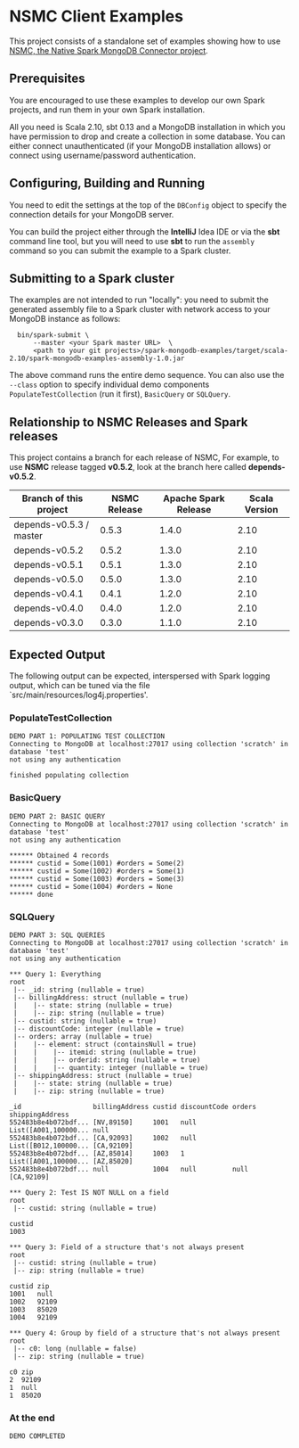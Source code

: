 
# NSMC Client Examples

This project consists of a standalone set of examples showing how to use [NSMC, the Native Spark MongoDB Connector project](https://github.com/spirom/spark-mongodb-connector).

## Prerequisites

You are encouraged to use these examples to develop our own Spark projects, and run them in your own Spark installation. 

All you need is Scala 2.10, sbt 0.13 and a MongoDB installation in which you have permission to drop and create a collection in some database. You can either connect unauthenticated (if your MongoDB installation allows) or connect using username/password authentication. 

## Configuring, Building and Running

You need to edit the settings at the top of the `DBConfig` object to specify the connection details for your MongoDB server. 

You can build the project either through the **IntelliJ** Idea IDE or via the **sbt** command line tool, but you will need to use **sbt** to run the `assembly` command so you can submit the example to a Spark cluster. 

## Submitting to a Spark cluster

The examples are not intended to run "locally": you need to submit the generated assembly file to a Spark cluster with network access to your MongoDB instance as follows:

      bin/spark-submit \
          --master <your Spark master URL>  \
          <path to your git projects>/spark-mongodb-examples/target/scala-2.10/spark-mongodb-examples-assembly-1.0.jar 

The above command runs the entire demo sequence. You can also use the `--class` option to specify individual demo components `PopulateTestCollection` (run it first), `BasicQuery` or `SQLQuery`.  

## Relationship to NSMC Releases and Spark releases

This project contains a branch for each release of NSMC, For example, to use **NSMC** release tagged **v0.5.2**, look at the branch here called **depends-v0.5.2**.

| Branch of this project | NSMC Release | Apache Spark Release | Scala Version | 
-------------------------|--------------|----------------------|---------------|
| depends-v0.5.3 / master| 0.5.3 | 1.4.0 | 2.10 |
| depends-v0.5.2 | 0.5.2 | 1.3.0 | 2.10 |
| depends-v0.5.1 | 0.5.1 | 1.3.0 | 2.10 |
| depends-v0.5.0 | 0.5.0 | 1.3.0 | 2.10 |
| depends-v0.4.1 | 0.4.1 | 1.2.0 | 2.10 |
| depends-v0.4.0 | 0.4.0 | 1.2.0 | 2.10 |
| depends-v0.3.0 | 0.3.0 | 1.1.0 | 2.10 |

## Expected Output 

The following output can be expected, interspersed with Spark logging output, which can be tuned via the file `src/main/resources/log4j.properties'.

### PopulateTestCollection

    DEMO PART 1: POPULATING TEST COLLECTION
    Connecting to MongoDB at localhost:27017 using collection 'scratch' in database 'test'
    not using any authentication

    finished populating collection

### BasicQuery

    DEMO PART 2: BASIC QUERY
    Connecting to MongoDB at localhost:27017 using collection 'scratch' in database 'test'
    not using any authentication

    ****** Obtained 4 records
    ****** custid = Some(1001) #orders = Some(2)
    ****** custid = Some(1002) #orders = Some(1)
    ****** custid = Some(1003) #orders = Some(3)
    ****** custid = Some(1004) #orders = None
    ****** done

### SQLQuery

    DEMO PART 3: SQL QUERIES
    Connecting to MongoDB at localhost:27017 using collection 'scratch' in database 'test'
    not using any authentication

    *** Query 1: Everything
    root
     |-- _id: string (nullable = true)
     |-- billingAddress: struct (nullable = true)
     |    |-- state: string (nullable = true)
     |    |-- zip: string (nullable = true)
     |-- custid: string (nullable = true)
     |-- discountCode: integer (nullable = true)
     |-- orders: array (nullable = true)
     |    |-- element: struct (containsNull = true)
     |    |    |-- itemid: string (nullable = true)
     |    |    |-- orderid: string (nullable = true)
     |    |    |-- quantity: integer (nullable = true)
     |-- shippingAddress: struct (nullable = true)
     |    |-- state: string (nullable = true)
     |    |-- zip: string (nullable = true)

    _id                  billingAddress custid discountCode orders               shippingAddress
    552483b8e4b072bdf... [NV,89150]     1001   null         List([A001,100000... null           
    552483b8e4b072bdf... [CA,92093]     1002   null         List([B012,100000... [CA,92109]     
    552483b8e4b072bdf... [AZ,85014]     1003   1            List([A001,100000... [AZ,85020]     
    552483b8e4b072bdf... null           1004   null         null                 [CA,92109]     

    *** Query 2: Test IS NOT NULL on a field
    root
     |-- custid: string (nullable = true)

    custid
    1003  

    *** Query 3: Field of a structure that's not always present
    root
     |-- custid: string (nullable = true)
     |-- zip: string (nullable = true)

    custid zip  
    1001   null 
    1002   92109
    1003   85020
    1004   92109

    *** Query 4: Group by field of a structure that's not always present
    root
     |-- c0: long (nullable = false)
     |-- zip: string (nullable = true)

    c0 zip  
    2  92109
    1  null 
    1  85020

### At the end

    DEMO COMPLETED
